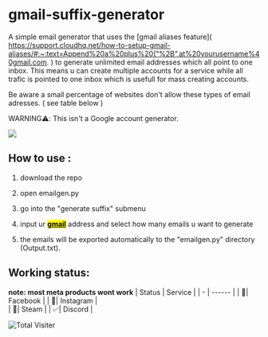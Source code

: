 # gmail-suffix-generator

A simple email generator that uses the [gmail aliases feature]( https://support.cloudhq.net/how-to-setup-gmail-aliases/#:~:text=Append%20a%20plus%20(“%2B”,at%20yourusername%40gmail.com. ) to generate unlimited email addresses which all point to one inbox.
This means u can create multiple accounts for a service while all trafic is pointed to one inbox which is usefull for mass creating accounts.

Be aware a small percentage of websites don't allow these types of email adresses. ( see table below )

WARNING⚠️: This isn't a Google account generator.

![](https://cdn.discordapp.com/attachments/916770878010839170/1094698142823366677/211336763-b56d307f-59cc-40cd-80e2-6db87ea211f8.png)

## How to use :

1.  download the repo

2.  open emailgen.py

3.  go into the "generate suffix" submenu

4.  input ur <u><mark>**gmail**</mark></u> address and select how many emails u want to generate

5.  the emails will be exported automatically to the "emailgen.py" directory (Output.txt).

## Working status:
**note: most meta products wont work**
| Status | Service       |
| - | ------ |
| 🚫| Facebook |
| 🚫| Instagram |   
| 🚫| Steam | 
| ✅| Discord |



![Total Visiter](https://visitor-badge.glitch.me/badge?page_id=jwenjian.visitor-badge&left_color=red&right_color=green&left_text=Hello%20Visitors)